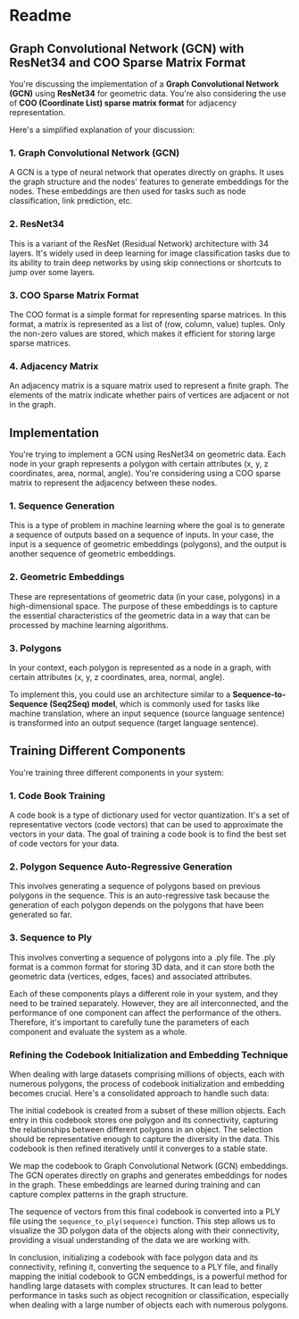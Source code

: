 # Readme

## Graph Convolutional Network (GCN) with ResNet34 and COO Sparse Matrix Format

You're discussing the implementation of a **Graph Convolutional Network (GCN)** using **ResNet34** for geometric data. You're also considering the use of **COO (Coordinate List) sparse matrix format** for adjacency representation.

Here's a simplified explanation of your discussion:

### 1. Graph Convolutional Network (GCN)

A GCN is a type of neural network that operates directly on graphs. It uses the graph structure and the nodes' features to generate embeddings for the nodes. These embeddings are then used for tasks such as node classification, link prediction, etc.

### 2. ResNet34

This is a variant of the ResNet (Residual Network) architecture with 34 layers. It's widely used in deep learning for image classification tasks due to its ability to train deep networks by using skip connections or shortcuts to jump over some layers.

### 3. COO Sparse Matrix Format

The COO format is a simple format for representing sparse matrices. In this format, a matrix is represented as a list of (row, column, value) tuples. Only the non-zero values are stored, which makes it efficient for storing large sparse matrices.

### 4. Adjacency Matrix

An adjacency matrix is a square matrix used to represent a finite graph. The elements of the matrix indicate whether pairs of vertices are adjacent or not in the graph.

## Implementation

You're trying to implement a GCN using ResNet34 on geometric data. Each node in your graph represents a polygon with certain attributes (x, y, z coordinates, area, normal, angle). You're considering using a COO sparse matrix to represent the adjacency between these nodes.

### 1. Sequence Generation

This is a type of problem in machine learning where the goal is to generate a sequence of outputs based on a sequence of inputs. In your case, the input is a sequence of geometric embeddings (polygons), and the output is another sequence of geometric embeddings.

### 2. Geometric Embeddings

These are representations of geometric data (in your case, polygons) in a high-dimensional space. The purpose of these embeddings is to capture the essential characteristics of the geometric data in a way that can be processed by machine learning algorithms.

### 3. Polygons

In your context, each polygon is represented as a node in a graph, with certain attributes (x, y, z coordinates, area, normal, angle).

To implement this, you could use an architecture similar to a **Sequence-to-Sequence (Seq2Seq) model**, which is commonly used for tasks like machine translation, where an input sequence (source language sentence) is transformed into an output sequence (target language sentence).

## Training Different Components

You're training three different components in your system:

### 1. Code Book Training

A code book is a type of dictionary used for vector quantization. It's a set of representative vectors (code vectors) that can be used to approximate the vectors in your data. The goal of training a code book is to find the best set of code vectors for your data.

### 2. Polygon Sequence Auto-Regressive Generation

This involves generating a sequence of polygons based on previous polygons in the sequence. This is an auto-regressive task because the generation of each polygon depends on the polygons that have been generated so far.

### 3. Sequence to Ply

This involves converting a sequence of polygons into a .ply file. The .ply format is a common format for storing 3D data, and it can store both the geometric data (vertices, edges, faces) and associated attributes.

Each of these components plays a different role in your system, and they need to be trained separately. However, they are all interconnected, and the performance of one component can affect the performance of the others. Therefore, it's important to carefully tune the parameters of each component and evaluate the system as a whole.

### Refining the Codebook Initialization and Embedding Technique

When dealing with large datasets comprising millions of objects, each with numerous polygons, the process of codebook initialization and embedding becomes crucial. Here's a consolidated approach to handle such data:

The initial codebook is created from a subset of these million objects. Each entry in this codebook stores one polygon and its connectivity, capturing the relationships between different polygons in an object. The selection should be representative enough to capture the diversity in the data. This codebook is then refined iteratively until it converges to a stable state.

We map the codebook to Graph Convolutional Network (GCN) embeddings. The GCN operates directly on graphs and generates embeddings for nodes in the graph. These embeddings are learned during training and can capture complex patterns in the graph structure.

The sequence of vectors from this final codebook is converted into a PLY file using the `sequence_to_ply(sequence)` function. This step allows us to visualize the 3D polygon data of the objects along with their connectivity, providing a visual understanding of the data we are working with.

In conclusion, initializing a codebook with face polygon data and its connectivity, refining it, converting the sequence to a PLY file, and finally mapping the initial codebook to GCN embeddings, is a powerful method for handling large datasets with complex structures. It can lead to better performance in tasks such as object recognition or classification, especially when dealing with a large number of objects each with numerous polygons.